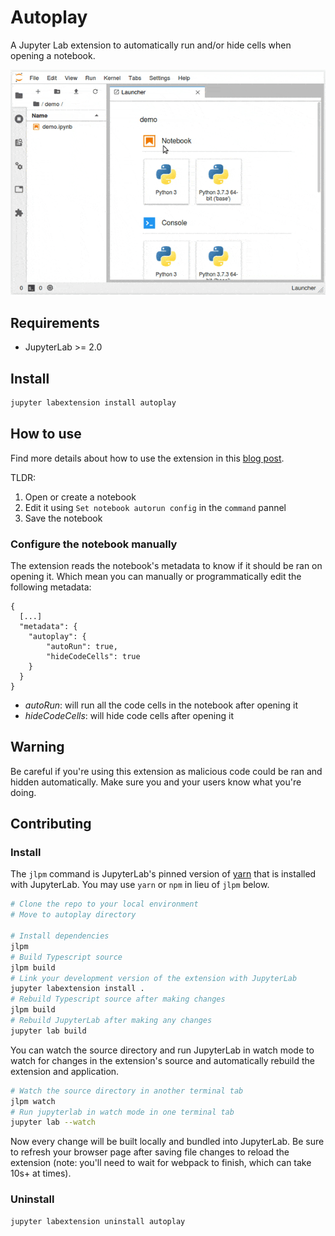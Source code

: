 # Autoplay

A Jupyter Lab extension to automatically run and/or hide cells when opening a notebook.

![Autoplay extension screenshot](autoplay.gif "Autoplay extension demo")

## Requirements

* JupyterLab >= 2.0

## Install

```bash
jupyter labextension install autoplay
```

## How to use

Find more details about how to use the extension in this [blog post](https://borgniet.com/?p=240).

TLDR:
1. Open or create a notebook
2. Edit it using `Set notebook autorun config` in the `command` pannel 
3. Save the notebook

### Configure the notebook manually
The extension reads the notebook's metadata to know if it should be ran on opening it. Which mean you can manually or programmatically edit the following metadata:
```
{
  [...]
  "metadata": {
    "autoplay": {
        "autoRun": true,
        "hideCodeCells": true
    }
  }
}
```

- *autoRun*: will run all the code cells in the notebook after opening it
- *hideCodeCells*: will hide code cells after opening it

## Warning
Be careful if you're using this extension as malicious code could be ran and hidden automatically. Make sure you and your users know what you're doing.

## Contributing

### Install

The `jlpm` command is JupyterLab's pinned version of
[yarn](https://yarnpkg.com/) that is installed with JupyterLab. You may use
`yarn` or `npm` in lieu of `jlpm` below.

```bash
# Clone the repo to your local environment
# Move to autoplay directory

# Install dependencies
jlpm
# Build Typescript source
jlpm build
# Link your development version of the extension with JupyterLab
jupyter labextension install .
# Rebuild Typescript source after making changes
jlpm build
# Rebuild JupyterLab after making any changes
jupyter lab build
```

You can watch the source directory and run JupyterLab in watch mode to watch for changes in the extension's source and automatically rebuild the extension and application.

```bash
# Watch the source directory in another terminal tab
jlpm watch
# Run jupyterlab in watch mode in one terminal tab
jupyter lab --watch
```

Now every change will be built locally and bundled into JupyterLab. Be sure to refresh your browser page after saving file changes to reload the extension (note: you'll need to wait for webpack to finish, which can take 10s+ at times).

### Uninstall

```bash
jupyter labextension uninstall autoplay
```
